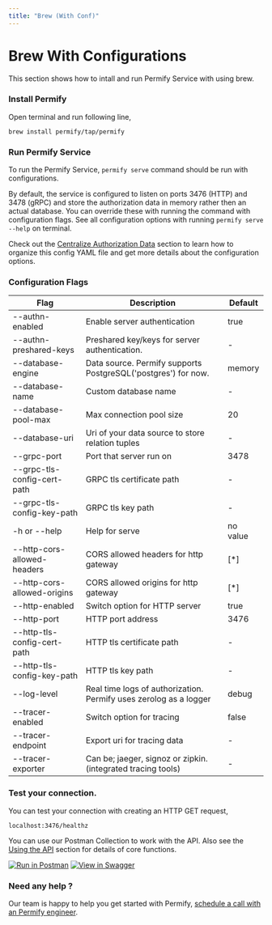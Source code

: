 ```yaml
---
title: "Brew (With Conf)"
---
```


# Brew With Configurations

This section shows how to intall and run Permify Service with using brew. 

### Install Permify

Open terminal and run following line,

```shell
brew install permify/tap/permify
```

### Run Permify Service 

To run the Permify Service, `permify serve` command should be run with configurations.

By default, the service is configured to listen on ports 3476 (HTTP) and 3478 (gRPC) and store the authorization data in memory rather then an actual database. You can override these with running the command with configuration flags. See all configuration options with running `permify serve --help` on terminal. 

Check out the [Centralize Authorization Data] section to learn how to organize this config YAML file and get more details about the configuration options.

[Centralize Authorization Data]:  /docs/getting-started/sync-data

### Configuration Flags

| Flag | Description | Default | 
|--------------------------|----------| ----------|
|  --authn-enabled     | Enable server authentication | true | 
|  --authn-preshared-keys   | Preshared key/keys for server authentication. | - | 
|  --database-engine     | Data source. Permify supports PostgreSQL('postgres') for now. |  memory | 
|  --database-name    | Custom database name |  - |
|  --database-pool-max   | Max connection pool size | 20 | 
|  --database-uri   | Uri of your data source to store relation tuples | - | 
|  --grpc-port  | Port that server run on | 3478 | 
|  --grpc-tls-config-cert-path   | GRPC tls certificate path | - | 
|  --grpc-tls-config-key-path | GRPC tls key path | - | 
|  -h or --help  | Help for serve | no value | 
|  --http-cors-allowed-headers  | CORS allowed headers for http gateway | [*] | 
|  --http-cors-allowed-origins  | CORS allowed origins for http gateway | [*] | 
|  --http-enabled  | Switch option for HTTP server | true | 
|  --http-port  |  HTTP port address | 3476 | 
|  --http-tls-config-cert-path   | HTTP tls certificate path | - | 
|  --http-tls-config-key-path | HTTP tls key path | - | 
|  --log-level | Real time logs of authorization. Permify uses zerolog as a logger | debug| 
|  --tracer-enabled | Switch option for tracing | false | 
|  --tracer-endpoint | Export uri for tracing data | - | 
|  --tracer-exporter | Can be; jaeger, signoz or zipkin. (integrated tracing tools) | - | 


### Test your connection.

You can test your connection with creating an HTTP GET request,

```shell
localhost:3476/healthz
```

You can use our Postman Collection to work with the API. Also see the [Using the API] section for details of core functions.

[Using the API]: /docs/api-overview/overview

[![Run in Postman](https://run.pstmn.io/button.svg)](https://god.gw.postman.com/run-collection/16122080-54b1e316-8105-4440-b5bf-f27a05a8b4de?action=collection%2Ffork&collection-url=entityId%3D16122080-54b1e316-8105-4440-b5bf-f27a05a8b4de%26entityType%3Dcollection%26workspaceId%3Dd3a8746c-fa57-49c0-83a5-6fcf25a7fc05)
[![View in Swagger](http://jessemillar.github.io/view-in-swagger-button/button.svg)](https://app.swaggerhub.com/apis-docs/permify/permify-api/v0.0.0-alpha4)

### Need any help ?

Our team is happy to help you get started with Permify, [schedule a call with an Permify engineer](https://calendly.com/ege-permify/30min).
